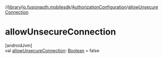 //[library](../../../index.md)/[io.fusionauth.mobilesdk](../index.md)/[AuthorizationConfiguration](index.md)/[allowUnsecureConnection](allow-unsecure-connection.md)

# allowUnsecureConnection

[androidJvm]\
val [allowUnsecureConnection](allow-unsecure-connection.md): [Boolean](https://kotlinlang.org/api/core/kotlin-stdlib/kotlin/-boolean/index.html) = false